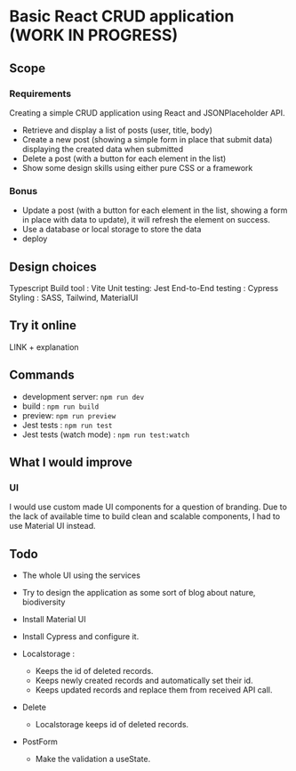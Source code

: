 # Basic React CRUD application (WORK IN PROGRESS)

## Scope

### Requirements

Creating a simple CRUD application using React and JSONPlaceholder API.
- Retrieve and display a list of posts (user, title, body)
- Create a new post (showing a simple form in place that submit data) displaying the created data when submitted
- Delete a post (with a button for each element in the list)
- Show some design skills using either pure CSS or a framework

### Bonus 

- Update a post (with a button for each element in the list, showing a form in place with data to update), it will refresh the element on success.
- Use a database or local storage to store the data
- deploy

## Design choices

Typescript
Build tool : Vite
Unit testing: Jest
End-to-End testing : Cypress
Styling : SASS, Tailwind, MaterialUI

## Try it online

LINK + explanation

## Commands

- development server: `npm run dev`
- build : `npm run build`
- preview: `npm run preview`
- Jest tests : `npm run test`
- Jest tests (watch mode) : `npm run test:watch`

## What I would improve

### UI

I would use custom made UI components for a question of branding.
Due to the lack of available time to build clean and scalable components, I had to use Material UI instead.

## Todo

- The whole UI using the services
- Try to design the application as some sort of blog about nature, biodiversity

- Install Material UI
- Install Cypress and configure it.

- Localstorage :
  - Keeps the id of deleted records.
  - Keeps newly created records and automatically set their id.
  - Keeps updated records and replace them from received API call.

- Delete
  - Localstorage keeps id of deleted records.
  
- PostForm
  - Make the validation a useState.